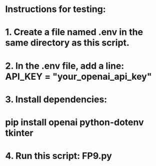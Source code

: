 # Instructions for testing:
# 1. Create a file named .env in the same directory as this script.
# 2. In the .env file, add a line: API_KEY = "your_openai_api_key"
# 3. Install dependencies:
#    pip install openai python-dotenv tkinter
# 4. Run this script: FP9.py
